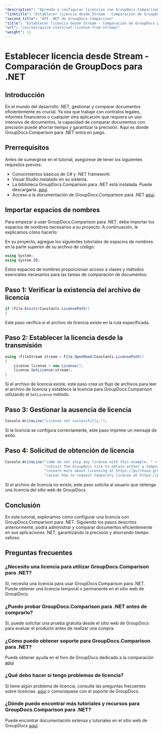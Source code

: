 ```yaml
---
"description": "Aprenda a configurar licencias con GroupDocs.Comparison para .NET de forma eficiente. Garantice la precisión de los documentos y ahorre tiempo con este tutorial."
"linktitle": "Establecer licencia desde Stream - Comparación de GroupDocs para .NET"
"second_title": "API .NET de GroupDocs.Comparison"
"title": "Establecer licencia desde Stream - Comparación de GroupDocs para .NET"
"url": "/es/net/quick-start/set-license-from-stream/"
"weight": 11
---
```


# Establecer licencia desde Stream - Comparación de GroupDocs para .NET

## Introducción
En el mundo del desarrollo .NET, gestionar y comparar documentos eficientemente es crucial. Ya sea que trabaje con contratos legales, informes financieros o cualquier otra aplicación que requiera un uso intensivo de documentos, la capacidad de comparar documentos con precisión puede ahorrar tiempo y garantizar la precisión. Aquí es donde GroupDocs.Comparison para .NET entra en juego. 
## Prerrequisitos
Antes de sumergirse en el tutorial, asegúrese de tener los siguientes requisitos previos:
- Conocimientos básicos de C# y .NET framework.
- Visual Studio instalado en su sistema.
- La biblioteca GroupDocs.Comparison para .NET está instalada. Puede descargarla. [aquí](https://releases.groupdocs.com/comparison/net/).
- Acceso a la documentación de GroupDocs.Comparison para .NET [aquí](https://tutorials.groupdocs.com/comparison/net/).

## Importar espacios de nombres
Para empezar a usar GroupDocs.Comparison para .NET, debe importar los espacios de nombres necesarios a su proyecto. A continuación, le explicamos cómo hacerlo:

En su proyecto, agregue los siguientes tutoriales de espacios de nombres en la parte superior de su archivo de código:
```csharp
using System;
using System.IO;
```
Estos espacios de nombres proporcionan acceso a clases y métodos esenciales necesarios para las tareas de comparación de documentos.

## Paso 1: Verificar la existencia del archivo de licencia
```csharp
if (File.Exists(Constants.LicensePath))
{
```
Este paso verifica si el archivo de licencia existe en la ruta especificada.
## Paso 2: Establecer la licencia desde la transmisión
```csharp
using (FileStream stream = File.OpenRead(Constants.LicensePath))
{
    License license = new License();
    license.SetLicense(stream);
}
```
Si el archivo de licencia existe, este paso crea un flujo de archivos para leer el archivo de licencia y establece la licencia para GroupDocs.Comparison utilizando el `SetLicense` método.
## Paso 3: Gestionar la ausencia de licencia
```csharp
Console.WriteLine("License set successfully.");
```
Si la licencia se configura correctamente, este paso imprime un mensaje de éxito.
## Paso 4: Solicitud de obtención de licencia
```csharp
Console.WriteLine("\nWe do not ship any license with this example. " +
                  "\nVisit the GroupDocs site to obtain either a temporary or permanent license. " +
                  "\nLearn more about licensing at https://purchase.groupdocs.com/faqs/licensing. " +
                  "\nLear how to request temporary license at https://purchase.groupdocs.com/licencia-temporal.");
```
Si el archivo de licencia no existe, este paso solicita al usuario que obtenga una licencia del sitio web de GroupDocs.

## Conclusión
En este tutorial, exploramos cómo configurar una licencia con GroupDocs.Comparison para .NET. Siguiendo los pasos descritos anteriormente, podrá administrar y comparar documentos eficientemente en sus aplicaciones .NET, garantizando la precisión y ahorrando tiempo valioso.
## Preguntas frecuentes
### ¿Necesito una licencia para utilizar GroupDocs.Comparison para .NET?
Sí, necesita una licencia para usar GroupDocs.Comparison para .NET. Puede obtener una licencia temporal o permanente en el sitio web de GroupDocs.
### ¿Puedo probar GroupDocs.Comparison para .NET antes de comprarlo?
Sí, puede solicitar una prueba gratuita desde el sitio web de GroupDocs para evaluar el producto antes de realizar una compra.
### ¿Cómo puedo obtener soporte para GroupDocs.Comparison para .NET?
Puede obtener ayuda en el foro de GroupDocs dedicado a la comparación [aquí](https://forum.groupdocs.com/c/comparison/12).
### ¿Qué debo hacer si tengo problemas de licencia?
Si tiene algún problema de licencia, consulte las preguntas frecuentes sobre licencias. [aquí](https://purchase.groupdocs.com/faqs/licensing) o comuníquese con el soporte de GroupDocs.
### ¿Dónde puedo encontrar más tutoriales y recursos para GroupDocs.Comparison para .NET?
Puede encontrar documentación extensa y tutoriales en el sitio web de GroupDocs [aquí](https://tutorials.groupdocs.com/comparison/net/).
